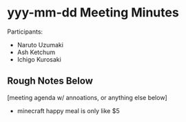 # yyy-mm-dd Meeting Minutes
Participants:
- Naruto Uzumaki
- Ash Ketchum
- Ichigo Kurosaki

## Rough Notes Below
[meeting agenda w/ annoations, or anything else below]
- minecraft happy meal is only like $5
